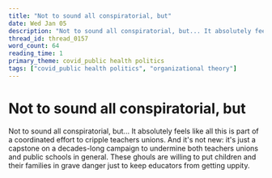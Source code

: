 ```yaml
---
title: "Not to sound all conspiratorial, but"
date: Wed Jan 05
description: "Not to sound all conspiratorial, but... It absolutely feels like all this is part of a coordinated effort to cripple teachers unions."
thread_id: thread_0157
word_count: 64
reading_time: 1
primary_theme: covid_public health politics
tags: ["covid_public health politics", "organizational theory"]
---
```


# Not to sound all conspiratorial, but

Not to sound all conspiratorial, but... It absolutely feels like all this is part of a coordinated effort to cripple teachers unions. And it's not new: it's just a capstone on a decades-long campaign to undermine both teachers unions and public schools in general. These ghouls are willing to put children and their families in grave danger just to keep educators from getting uppity.